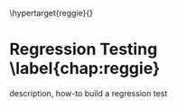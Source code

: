 \hypertarget{reggie}{}

# Regression Testing \label{chap:reggie}

description, how-to build a regression test